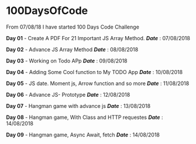 # 100DaysOfCode
From 07/08/18 I have started 100 Days Code Challenge

**Day 01** - Create A PDF For 21 Important JS Array Method. **_Date_** : 07/08/2018

**Day 02** - Advance JS Array Method **_Date_** : 08/08/2018


**Day 03** - Working on Todo APp **_Date_** : 09/08/2018


**Day 04** - Adding Some Cool function to My TODO App **_Date_** : 10/08/2018


**Day 05** - JS date. Moment js, Arrow function and so more **_Date_** : 11/08/2018


**Day 06** - Advance JS- Prototype **_Date_** : 12/08/2018


**Day 07** - Hangman game with advance js **_Date_** : 13/08/2018


**Day 08** - Hangman game, With Class and HTTP requestes **_Date_** : 14/08/2018


**Day 09** - Hangman game, Async Await, fetch **_Date_** : 14/08/2018